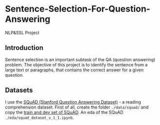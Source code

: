 # Sentence-Selection-For-Question-Answering
NLP&amp;SSL Project

## Introduction
Sentence selection is an important subtask of the QA (question answering) problem.
The objective of this project is to identify the sentence from a large text or paragraphs,
that contains the correct answer for a given question.


## Datasets
I use the [SQuAD (Stanford Question Answering Dataset)](1) - a reading comprehension dataset.
First of all, create the folder `./data/squad/` and copy the [train and dev set of SQuAD](1).
An eda of the SQuAD `./eda/squad_dataset_v_1_1.ipynb`.



[1]: https://rajpurkar.github.io/SQuAD-explorer/
